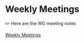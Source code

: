 # Weekly Meetings

<aside>
✏️ Here are the WG meeting notes

</aside>

[Weekly Meetings ](Weekly%20Meetings%203e53b2b8ed834d9fa409e7eb1c4d6efd/Weekly%20Meetings%20e62893d2ef7542fc84aa41152f516ecb.csv)
